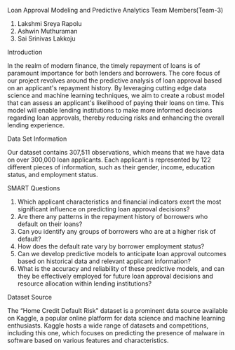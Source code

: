 Loan Approval Modeling and Predictive Analytics
Team Members(Team-3)
1) Lakshmi Sreya Rapolu
2) Ashwin Muthuraman 
3) Sai Srinivas Lakkoju

Introduction

In the realm of modern finance, the timely repayment of loans is of paramount importance for 
both lenders and borrowers. The core focus of our project revolves around the predictive 
analysis of loan approval based on an applicant's repayment history. By leveraging cutting edge 
data science and machine learning techniques, we aim to create a robust model that can 
assess an applicant's likelihood of paying their loans on time. This model will enable lending 
institutions to make more informed decisions regarding loan approvals, thereby reducing risks 
and enhancing the overall lending experience.


Data Set Information

Our dataset contains 307,511 observations, which means that we have data on over 300,000 
loan applicants. Each applicant is represented by 122 different pieces of information, such as 
their gender, income, education status, and employment status.

SMART Questions
1. Which applicant characteristics and financial indicators exert the most significant 
influence on predicting loan approval decisions?
2. Are there any patterns in the repayment history of borrowers who default on their loans?
3. Can you identify any groups of borrowers who are at a higher risk of default?
4. How does the default rate vary by borrower employment status?
5. Can we develop predictive models to anticipate loan approval outcomes based on 
historical data and relevant applicant information?
6. What is the accuracy and reliability of these predictive models, and can they be 
effectively employed for future loan approval decisions and resource allocation within 
lending institutions?

Dataset Source

The “Home Credit Default Risk" dataset is a prominent data source available on Kaggle, a 
popular online platform for data science and machine learning enthusiasts. Kaggle hosts a wide 
range of datasets and competitions, including this one, which focuses on predicting the 
presence of malware in software based on various features and characteristics.

